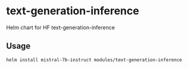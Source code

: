 # text-generation-inference

Helm chart for HF text-generation-inference

## Usage
```bash
helm install mistral-7b-instruct modules/text-generation-inference
```